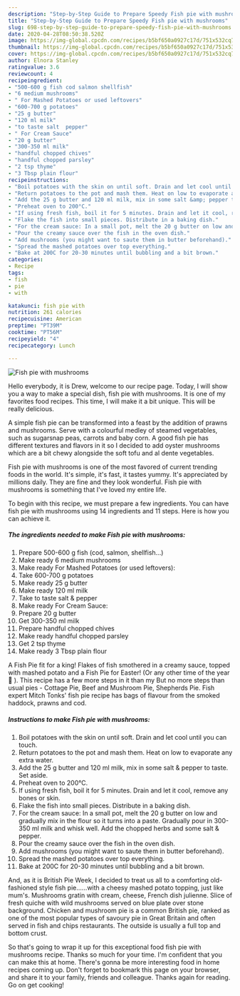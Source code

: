 ```yaml
---
description: "Step-by-Step Guide to Prepare Speedy Fish pie with mushrooms"
title: "Step-by-Step Guide to Prepare Speedy Fish pie with mushrooms"
slug: 698-step-by-step-guide-to-prepare-speedy-fish-pie-with-mushrooms
date: 2020-04-28T08:50:38.520Z
image: https://img-global.cpcdn.com/recipes/b5bf650a0927c17d/751x532cq70/fish-pie-with-mushrooms-recipe-main-photo.jpg
thumbnail: https://img-global.cpcdn.com/recipes/b5bf650a0927c17d/751x532cq70/fish-pie-with-mushrooms-recipe-main-photo.jpg
cover: https://img-global.cpcdn.com/recipes/b5bf650a0927c17d/751x532cq70/fish-pie-with-mushrooms-recipe-main-photo.jpg
author: Elnora Stanley
ratingvalue: 3.6
reviewcount: 4
recipeingredient:
- "500-600 g fish cod salmon shellfish"
- "6 medium mushrooms"
- " For Mashed Potatoes or used leftovers"
- "600-700 g potatoes"
- "25 g butter"
- "120 ml milk"
- "to taste salt  pepper"
- " For Cream Sauce"
- "20 g butter"
- "300-350 ml milk"
- "handful chopped chives"
- "handful chopped parsley"
- "2 tsp thyme"
- "3 Tbsp plain flour"
recipeinstructions:
- "Boil potatoes with the skin on until soft. Drain and let cool until you can touch."
- "Return potatoes to the pot and mash them. Heat on low to evaporate any extra water."
- "Add the 25 g butter and 120 ml milk, mix in some salt &amp; pepper to taste. Set aside."
- "Preheat oven to 200°C."
- "If using fresh fish, boil it for 5 minutes. Drain and let it cool, remove any bones or skin."
- "Flake the fish into small pieces. Distribute in a baking dish."
- "For the cream sauce: In a small pot, melt the 20 g butter on low and gradually mix in the flour so it turns into a paste. Gradually pour in 300-350 ml milk and whisk well. Add the chopped herbs and some salt &amp; pepper."
- "Pour the creamy sauce over the fish in the oven dish."
- "Add mushrooms (you might want to saute them in butter beforehand)."
- "Spread the mashed potatoes over top everything."
- "Bake at 200C for 20-30 minutes until bubbling and a bit brown."
categories:
- Recipe
tags:
- fish
- pie
- with

katakunci: fish pie with 
nutrition: 261 calories
recipecuisine: American
preptime: "PT39M"
cooktime: "PT56M"
recipeyield: "4"
recipecategory: Lunch

---
```



![Fish pie with mushrooms](https://img-global.cpcdn.com/recipes/b5bf650a0927c17d/751x532cq70/fish-pie-with-mushrooms-recipe-main-photo.jpg)

Hello everybody, it is Drew, welcome to our recipe page. Today, I will show you a way to make a special dish, fish pie with mushrooms. It is one of my favorites food recipes. This time, I will make it a bit unique. This will be really delicious.

A simple fish pie can be transformed into a feast by the addition of prawns and mushrooms. Serve with a colourful medley of steamed vegetables, such as sugarsnap peas, carrots and baby corn. A good fish pie has different textures and flavors in it so I decided to add oyster mushrooms which are a bit chewy alongside the soft tofu and al dente vegetables.

Fish pie with mushrooms is one of the most favored of current trending foods in the world. It's simple, it's fast, it tastes yummy. It's appreciated by millions daily. They are fine and they look wonderful. Fish pie with mushrooms is something that I've loved my entire life.


To begin with this recipe, we must prepare a few ingredients. You can have fish pie with mushrooms using 14 ingredients and 11 steps. Here is how you can achieve it.

<!--inarticleads1-->

##### The ingredients needed to make Fish pie with mushrooms:

1. Prepare 500-600 g fish (cod, salmon, shellfish...)
1. Make ready 6 medium mushrooms
1. Make ready  For Mashed Potatoes (or used leftovers):
1. Take 600-700 g potatoes
1. Make ready 25 g butter
1. Make ready 120 ml milk
1. Take to taste salt &amp; pepper
1. Make ready  For Cream Sauce:
1. Prepare 20 g butter
1. Get 300-350 ml milk
1. Prepare handful chopped chives
1. Make ready handful chopped parsley
1. Get 2 tsp thyme
1. Make ready 3 Tbsp plain flour


A Fish Pie fit for a king! Flakes of fish smothered in a creamy sauce, topped with mashed potato and a Fish Pie for Easter! (Or any other time of the year 🙂 ). This recipe has a few more steps in it than my But no more steps than usual pies - Cottage Pie, Beef and Mushroom Pie, Shepherds Pie. Fish expert Mitch Tonks&#39; fish pie recipe has bags of flavour from the smoked haddock, prawns and cod. 

<!--inarticleads2-->

##### Instructions to make Fish pie with mushrooms:

1. Boil potatoes with the skin on until soft. Drain and let cool until you can touch.
1. Return potatoes to the pot and mash them. Heat on low to evaporate any extra water.
1. Add the 25 g butter and 120 ml milk, mix in some salt &amp; pepper to taste. Set aside.
1. Preheat oven to 200°C.
1. If using fresh fish, boil it for 5 minutes. Drain and let it cool, remove any bones or skin.
1. Flake the fish into small pieces. Distribute in a baking dish.
1. For the cream sauce: In a small pot, melt the 20 g butter on low and gradually mix in the flour so it turns into a paste. Gradually pour in 300-350 ml milk and whisk well. Add the chopped herbs and some salt &amp; pepper.
1. Pour the creamy sauce over the fish in the oven dish.
1. Add mushrooms (you might want to saute them in butter beforehand).
1. Spread the mashed potatoes over top everything.
1. Bake at 200C for 20-30 minutes until bubbling and a bit brown.


And, as it is British Pie Week, I decided to treat us all to a comforting old-fashioned style fish pie……with a cheesy mashed potato topping, just like mum&#39;s. Mushrooms gratin with cream, cheese, French dish julienne. Slice of fresh quiche with wild mushrooms served on blue plate over stone background. Chicken and mushroom pie is a common British pie, ranked as one of the most popular types of savoury pie in Great Britain and often served in fish and chips restaurants. The outside is usually a full top and bottom crust. 

So that's going to wrap it up for this exceptional food fish pie with mushrooms recipe. Thanks so much for your time. I'm confident that you can make this at home. There's gonna be more interesting food in home recipes coming up. Don't forget to bookmark this page on your browser, and share it to your family, friends and colleague. Thanks again for reading. Go on get cooking!

